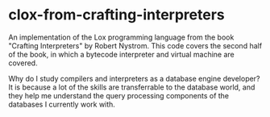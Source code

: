 # clox-from-crafting-interpreters
An implementation of the Lox programming language from the book "Crafting Interpreters" by Robert Nystrom. 
This code covers the second half of the book, in which a bytecode interpreter and virtual machine are covered.

Why do I study compilers and interpreters as a database engine developer? It is because a lot of the skills are transferrable to the database world, and they help me understand the query processing components of the databases I currently work with.
